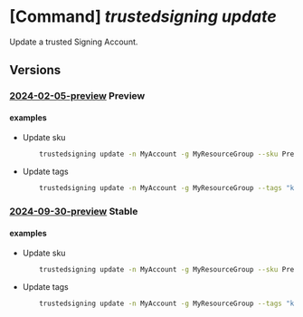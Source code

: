 # [Command] _trustedsigning update_

Update a trusted Signing Account.

## Versions

### [2024-02-05-preview](/Resources/mgmt-plane/L3N1YnNjcmlwdGlvbnMve30vcmVzb3VyY2Vncm91cHMve30vcHJvdmlkZXJzL21pY3Jvc29mdC5jb2Rlc2lnbmluZy9jb2Rlc2lnbmluZ2FjY291bnRzL3t9/2024-02-05-preview.xml) **Preview**

<!-- mgmt-plane /subscriptions/{}/resourcegroups/{}/providers/microsoft.codesigning/codesigningaccounts/{} 2024-02-05-preview -->

#### examples

- Update sku
    ```bash
        trustedsigning update -n MyAccount -g MyResourceGroup --sku Premium
    ```

- Update tags
    ```bash
        trustedsigning update -n MyAccount -g MyResourceGroup --tags "key1=value1 key2=value2"
    ```

### [2024-09-30-preview](/Resources/mgmt-plane/L3N1YnNjcmlwdGlvbnMve30vcmVzb3VyY2Vncm91cHMve30vcHJvdmlkZXJzL21pY3Jvc29mdC5jb2Rlc2lnbmluZy9jb2Rlc2lnbmluZ2FjY291bnRzL3t9/2024-09-30-preview.xml) **Stable**

<!-- mgmt-plane /subscriptions/{}/resourcegroups/{}/providers/microsoft.codesigning/codesigningaccounts/{} 2024-09-30-preview -->

#### examples

- Update sku
    ```bash
        trustedsigning update -n MyAccount -g MyResourceGroup --sku Premium
    ```
- Update tags
    ```bash
        trustedsigning update -n MyAccount -g MyResourceGroup --tags "key1=value1 key2=value2"
    ```